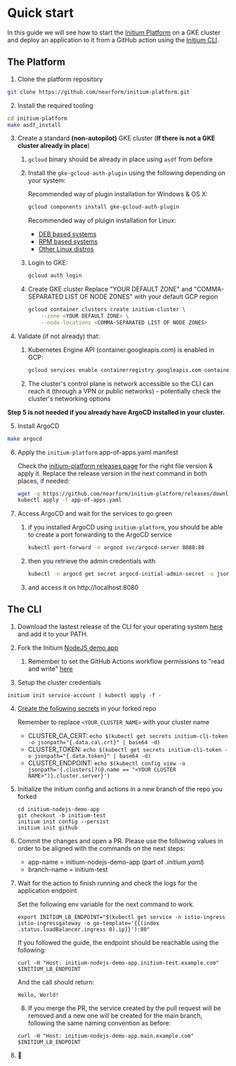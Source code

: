 # Quick start

In this guide we will see how to start the [Initium Platform](https://github.com/nearform/initium-platform) on a GKE cluster and deploy an application to it from a GitHub action using the [Initium CLI](https://github.com/nearform/initium-cli).

## The Platform

1. Clone the platform repository

```bash
git clone https://github.com/nearform/initium-platform.git
```

2. Install the required tooling

```bash
cd initium-platform
make asdf_install
```

3. Create a standard **(non-autopilot)** GKE cluster (**If there is not a GKE cluster already in place**)
    1. `gcloud` binary should be already in place using `asdf` from before 
    2. Install the `gke-gcloud-auth-plugin` using the following depending on your system:
  
        Recommended way of plugin installation for Windows & OS X:
        ```bash
        gcloud components install gke-gcloud-auth-plugin
        ```
        Recommended way of pluigin installation for Linux:
        - [DEB based systems](https://cloud.google.com/sdk/docs/install#deb)
        - [RPM based systems](https://cloud.google.com/sdk/docs/install#rpm)
        - [Other Linux distros](https://cloud.google.com/sdk/docs/install#linux)

    3. Login to GKE:

        ```bash
        gcloud auth login
        ```

    4. Create GKE cluster
        Replace "YOUR DEFAULT ZONE" and "COMMA-SEPARATED LIST OF NODE ZONES" with your default GCP region

        ```bash
        gcloud container clusters create initium-cluster \
            --zone <YOUR DEFAULT ZONE> \
            --node-locations <COMMA-SEPARATED LIST OF NODE ZONES>
        ```

4. Validate (if not already) that:
    1. Kubernetes Engine API (container.googleapis.com) is enabled in GCP:
        ```bash
        gcloud services enable containerregistry.googleapis.com container.googleapis.com
        ```
    2. The cluster's control plane is network accessible so the CLI can reach it (through a VPN or public networks) - potentially check the cluster's networking options

**Step 5 is not needed if you already have ArgoCD installed in your cluster.**

5. Install ArgoCD

```bash
make argocd
```

6. Apply the `initium-platform` app-of-apps.yaml manifest
    
    Check the [initium-platform releases page](https://github.com/nearform/initium-platform/releases) for the right file version & apply it. 
    Replace the release version in the next command in both places, if needed:
    ```bash
    wget -q https://github.com/nearform/initium-platform/releases/download/v0.1.0/app-of-apps.yaml && sed -i 's/v0.1.0/main/' app-of-apps.yaml
    kubectl apply -f app-of-apps.yaml
    ```

7. Access ArgoCD and wait for the services to go green
    1. if you installed ArgoCD using `initium-platform`, you should be able to create a port forwarding to the ArgoCD service
        ```bash
        kubectl port-forward -n argocd svc/argocd-server 8080:80
        ```
    2. then you retrieve the admin credentials with
        ```bash
        kubectl -n argocd get secret argocd-initial-admin-secret -o jsonpath="{.data.password}" | base64 -d
        ```
    3. and access it on http://localhost:8080

## The CLI

1. Download the lastest release of the CLI for your operating system [here](https://github.com/nearform/initium-cli/releases) and add it to your PATH.

2. Fork the Initium [NodeJS demo app](https://github.com/nearform/initium-nodejs-demo-app)
    1. Remember to set the GitHub Actions workflow permissions to "read and write" [here](https://docs.github.com/en/repositories/managing-your-repositorys-settings-and-features/enabling-features-for-your-repository/managing-github-actions-settings-for-a-repository#configuring-the-default-github_token-permissions)

3. Setup the cluster credentials

```
initium init service-account | kubectl apply -f -
```

4. [Create the following secrets](https://docs.github.com/en/actions/security-guides/encrypted-secrets#creating-encrypted-secrets-for-a-repository) in your forked repo

    Remember to replace `<YOUR_CLUSTER_NAME>` with your cluster name

    - CLUSTER_CA_CERT: `echo $(kubectl get secrets initium-cli-token -o jsonpath="{.data.ca\.crt}" | base64 -d)`
    - CLUSTER_TOKEN: `echo $(kubectl get secrets initium-cli-token -o jsonpath="{.data.token}" | base64 -d)`
    - CLUSTER_ENDPOINT: `echo $(kubectl config view -o jsonpath='{.clusters[?(@.name == "<YOUR CLUSTER NAME>")].cluster.server}')`

5. Initialize the initium config and actions in a new branch of the repo you forked

    ```
    cd initium-nodejs-demo-app
    git checkout -b initium-test
    initium init config --persist
    initium init github
    ```

6. Commit the changes and open a PR. Please use the following values in order to be aligned with the commands on the next steps:
    - app-name = initium-nodejs-demo-app (part of *.initium.yaml*)
    - branch-name = initium-test

7. Wait for the action to finish running and check the logs for the application endpoint

    Set the following env variable for the next command to work.
    ```
    export INITIUM_LB_ENDPOINT="$(kubectl get service -n istio-ingress istio-ingressgateway -o go-template='{{(index .status.loadBalancer.ingress 0).ip}}'):80"
    ```

    If you followed the guide, the endpoint should be reachable using the following:

    ```
    curl -H "Host: initium-nodejs-demo-app.initium-test.example.com" $INITIUM_LB_ENDPOINT
    ```

    And the call should return:

    ```
    Hello, World!
    ```

    8. If you merge the PR, the service created by the pull request will be removed and a new one will be created for the main branch, following the same naming convention as before:

    ```
    curl -H "Host: initium-nodejs-demo-app.main.example.com" $INITIUM_LB_ENDPOINT
    ```

9. 🚀

